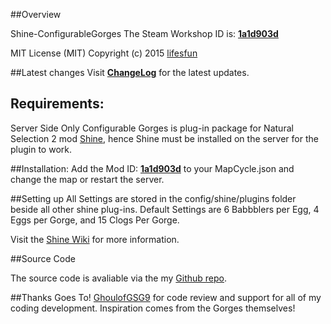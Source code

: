 ##Overview

Shine-ConfigurableGorges
The Steam Workshop ID is: **[1a1d903d](http://steamcommunity.com/sharedfiles/filedetails/?id=438145085)**

MIT License (MIT) Copyright (c) 2015 [lifesfun]( https://github.com/lifesfun)

##Latest changes
Visit **[ChangeLog](http://steamcommunity.com/sharedfiles/filedetails/changelog/438145085)** for the latest updates.

## Requirements:
Server Side Only
Configurable Gorges is plug-in package for Natural Selection 2 mod  [Shine](https://github.com/Person8880/Shine/wiki), hence Shine must be installed on the server for the plugin to work.

##Installation:
Add the Mod ID: **[1a1d903d](http://steamcommunity.com/sharedfiles/filedetails/?id=438145085)** to your MapCycle.json and change the map or restart the server.

##Setting up
All Settings are stored in the config/shine/plugins folder beside all other shine plug-ins.
Default Settings are 6 Babbblers per Egg, 4 Eggs per Gorge, and 15 Clogs Per Gorge.

Visit the [Shine Wiki](https://github.com/Person8880/Shine/wiki) for more information.

##Source Code

The source code is avaliable via the my [Github repo](https://github.com/lifesfun/ns2Plugins).

##Thanks Goes To! 
[GhoulofGSG9](https://github.com/GhoulofGSG9) for code review and support for all of my coding development. Inspiration comes from the Gorges themselves!
